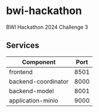 # bwi-hackathon
BWI Hackathon 2024 Challenge 3

## Services

| Component           | Port |
|---------------------|------|
| frontend            | 8501 |
| backend-coordinator | 8000 |
| backend-model       | 8001 |
| application-minio   | 9000 |
